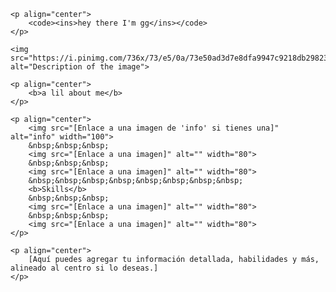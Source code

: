 <!DOCTYPE html>
<html lang="en">
<head>
    <meta charset="UTF-8">
    <meta name="viewport" content="width=device-width, initial-scale=1.0">
    <title>Mi Perfil</title>
    <link rel="stylesheet" href="https://fonts.googleapis.com/css2?family=Poppins:wght@400;700&display=swap">
    <style>
        p {
            font-family: 'Poppins', sans-serif; /* Aplica la fuente a todos los párrafos */
        }
        b {
            font-family: 'Poppins', sans-serif; /* Aplica la fuente al texto en negrita */
        }
        ins {
            font-family: 'Poppins', sans-serif; /* Aplica la fuente al texto insertado */
        }
    </style>
</head>
<body>

    <p align="center">
        <code><ins>hey there I'm gg</ins></code>
    </p>

    <img src="https://i.pinimg.com/736x/73/e5/0a/73e50ad3d7e8dfa9947c9218db29823f.jpg" alt="Description of the image">

    <p align="center">
        <b>a lil about me</b>
    </p>

    <p align="center">
        <img src="[Enlace a una imagen de 'info' si tienes una]" alt="info" width="100">
        &nbsp;&nbsp;&nbsp;
        <img src="[Enlace a una imagen]" alt="" width="80">
        &nbsp;&nbsp;&nbsp;
        <img src="[Enlace a una imagen]" alt="" width="80">
        &nbsp;&nbsp;&nbsp;&nbsp;&nbsp;&nbsp;&nbsp;&nbsp;
        <b>Skills</b>
        &nbsp;&nbsp;&nbsp;
        <img src="[Enlace a una imagen]" alt="" width="80">
        &nbsp;&nbsp;&nbsp;
        <img src="[Enlace a una imagen]" alt="" width="80">
    </p>

    <p align="center">
        [Aquí puedes agregar tu información detallada, habilidades y más, alineado al centro si lo deseas.]
    </p>

</body>
</html>
